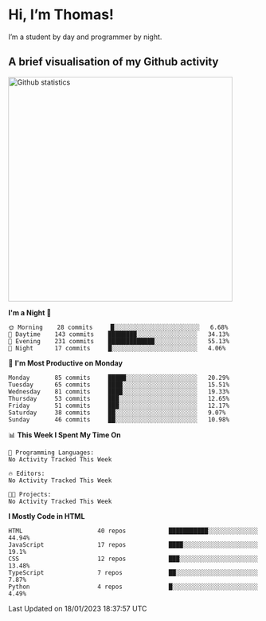 # Hi, I’m Thomas!
I’m a student by day and programmer by night.

## A brief visualisation of my Github activity

<img title="My Github statistics" alt="Github statistics" width="450px" src="https://github-readme-stats.vercel.app/api?username=thomasrettig&show_icons=true&include_all_commits=true&count_private=true&&hide=issues&theme=tokyonight&border_radius=6px"/>

<!--START_SECTION:waka-->
**I'm a Night 🦉** 

```text
🌞 Morning    28 commits     █░░░░░░░░░░░░░░░░░░░░░░░░   6.68% 
🌆 Daytime    143 commits    ████████░░░░░░░░░░░░░░░░░   34.13% 
🌃 Evening    231 commits    █████████████░░░░░░░░░░░░   55.13% 
🌙 Night      17 commits     █░░░░░░░░░░░░░░░░░░░░░░░░   4.06%

```
📅 **I'm Most Productive on Monday** 

```text
Monday       85 commits     █████░░░░░░░░░░░░░░░░░░░░   20.29% 
Tuesday      65 commits     ████░░░░░░░░░░░░░░░░░░░░░   15.51% 
Wednesday    81 commits     ████░░░░░░░░░░░░░░░░░░░░░   19.33% 
Thursday     53 commits     ███░░░░░░░░░░░░░░░░░░░░░░   12.65% 
Friday       51 commits     ███░░░░░░░░░░░░░░░░░░░░░░   12.17% 
Saturday     38 commits     ██░░░░░░░░░░░░░░░░░░░░░░░   9.07% 
Sunday       46 commits     ██░░░░░░░░░░░░░░░░░░░░░░░   10.98%

```


📊 **This Week I Spent My Time On** 

```text
💬 Programming Languages: 
No Activity Tracked This Week

🔥 Editors: 
No Activity Tracked This Week

🐱‍💻 Projects: 
No Activity Tracked This Week

```

**I Mostly Code in HTML** 

```text
HTML                     40 repos            ███████████░░░░░░░░░░░░░░   44.94% 
JavaScript               17 repos            ████░░░░░░░░░░░░░░░░░░░░░   19.1% 
CSS                      12 repos            ███░░░░░░░░░░░░░░░░░░░░░░   13.48% 
TypeScript               7 repos             ██░░░░░░░░░░░░░░░░░░░░░░░   7.87% 
Python                   4 repos             █░░░░░░░░░░░░░░░░░░░░░░░░   4.49%

```



 Last Updated on 18/01/2023 18:37:57 UTC
<!--END_SECTION:waka-->
